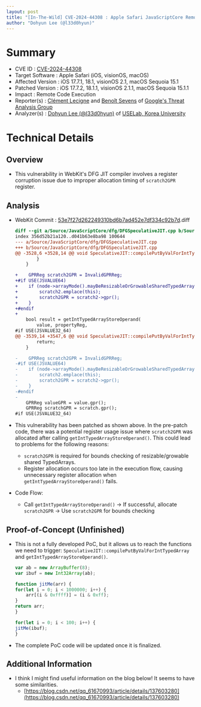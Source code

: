 ```yaml
---
layout: post
title: "[In-The-Wild] CVE-2024-44308 : Apple Safari JavaScriptCore Remote Code Execution Vulnerability"
author: "Dohyun Lee (@l33d0hyun)"
---
```


# Summary
- CVE ID : [CVE-2024-44308](https://support.apple.com/en-us/121754/)
- Target Software : Apple Safari (iOS, visionOS, macOS)
- Affected Version : iOS 17.7.1, 18.1, visionOS 2.1, macOS Sequoia 15.1
- Patched Version : iOS 17.7.2, 18.1.1, visionOS 2.1.1, macOS Sequoia 15.1.1
- Impact : Remote Code Execution
- Reporter(s) : [Clément Lecigne](https://x.com/_clem1) and [Benoît Sevens](https://x.com/benoitsevens) of [Google's Threat Analysis Group](https://blog.google/threat-analysis-group/)
- Analyzer(s) : [Dohyun Lee (@l33d0hyun)](https://x.com/l33d0hyun) of [USELab, Korea University](https://sites.google.com/view/uselab-kus/home)

# Technical Details
## Overview
- This vulnerability in WebKit's DFG JIT compiler involves a register corruption issue due to improper allocation timing of `scratch2GPR` register.

## Analysis
- WebKit Commit : [53e7f27d262249310bd6b7ad452e7df334c92b7d](https://github.com/WebKit/WebKit/commit/53e7f27d262249310bd6b7ad452e7df334c92b7d).diff
    ```diff
    diff --git a/Source/JavaScriptCore/dfg/DFGSpeculativeJIT.cpp b/Source/JavaScriptCore/dfg/DFGSpeculativeJIT.cpp
    index 356d52b21a120..d041b63e8ba98 100644
    --- a/Source/JavaScriptCore/dfg/DFGSpeculativeJIT.cpp
    +++ b/Source/JavaScriptCore/dfg/DFGSpeculativeJIT.cpp
    @@ -3528,6 +3528,14 @@ void SpeculativeJIT::compilePutByValForIntTypedArray(Node* node, TypedArrayType
            }
        }
    
    +    GPRReg scratch2GPR = InvalidGPRReg;
    +#if USE(JSVALUE64)
    +    if (node->arrayMode().mayBeResizableOrGrowableSharedTypedArray()) {
    +        scratch2.emplace(this);
    +        scratch2GPR = scratch2->gpr();
    +    }
    +#endif
    +
        bool result = getIntTypedArrayStoreOperand(
            value, propertyReg,
    #if USE(JSVALUE32_64)
    @@ -3539,14 +3547,6 @@ void SpeculativeJIT::compilePutByValForIntTypedArray(Node* node, TypedArrayType
            return;
        }
    
    -    GPRReg scratch2GPR = InvalidGPRReg;
    -#if USE(JSVALUE64)
    -    if (node->arrayMode().mayBeResizableOrGrowableSharedTypedArray()) {
    -        scratch2.emplace(this);
    -        scratch2GPR = scratch2->gpr();
    -    }
    -#endif
    -
        GPRReg valueGPR = value.gpr();
        GPRReg scratchGPR = scratch.gpr();
    #if USE(JSVALUE32_64)
    ```

- This vulnerability has been patched as shown above. In the pre-patch code, there was a potential register usage issue where `scratch2GPR` was allocated after calling `getIntTypedArrayStoreOperand()`. This could lead to problems for the following reasons:

    - `scratch2GPR` is required for bounds checking of resizable/growable shared TypedArrays.
    - Register allocation occurs too late in the execution flow, causing unnecessary register allocation when `getIntTypedArrayStoreOperand()` fails.

- Code Flow:
  - Call `getIntTypedArrayStoreOperand()` -> If successful, allocate `scratch2GPR` -> Use `scratch2GPR` for bounds checking

## Proof-of-Concept (Unfinished)
- This is not a fully developed PoC, but it allows us to reach the functions we need to trigger: `SpeculativeJIT::compilePutByValForIntTypedArray` and `getIntTypedArrayStoreOperand()`.

    ```js
    var ab = new ArrayBuffer(8);
    var ibuf = new Int32Array(ab);

    function jitMe(arr) {
    for(let i = 0; i < 1000000; i++) {
        arr[(i & 0xffff)] = (i & 0xff);
    }
    return arr;
    }

    for(let i = 0; i < 100; i++) {
    jitMe(ibuf);
    }
    ```

- The complete PoC code will be updated once it is finalized.

## Additional Information
- I think I might find useful information on the blog below! It seems to have some similarities.
  - [https://blog.csdn.net/qq_61670993/article/details/137603280](https://blog.csdn.net/qq_61670993/article/details/137603280)
